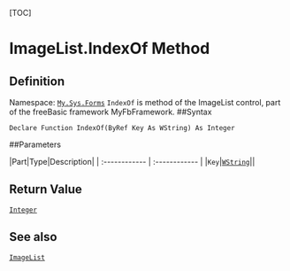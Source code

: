 [TOC]
# ImageList.IndexOf Method

## Definition
Namespace: [`My.Sys.Forms`](My.Sys.Forms.md)
`IndexOf` is method of the ImageList control, part of the freeBasic framework MyFbFramework.
##Syntax
```freeBasic
Declare Function IndexOf(ByRef Key As WString) As Integer
```

##Parameters

|Part|Type|Description|
| :------------ | :------------ |
|`Key`|[`WString`]("https://www.freebasic.net/wiki/KeyPgWString")||

## Return Value
[`Integer`]("https://www.freebasic.net/wiki/KeyPgInteger")
## See also
[`ImageList`](ImageList.md)
